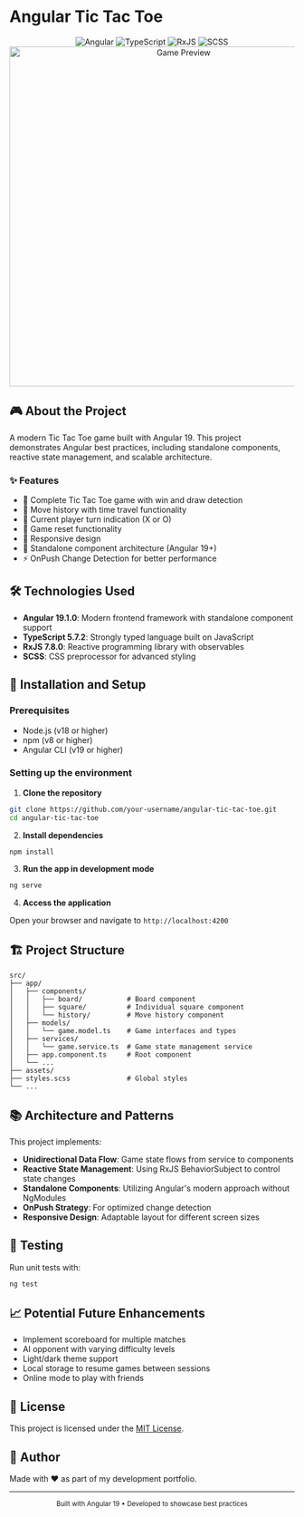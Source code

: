 # Angular Tic Tac Toe

<div align="center">
  <img src="https://img.shields.io/badge/Angular-19.1.0-DD0031?style=for-the-badge&logo=angular&logoColor=white" alt="Angular" />
  <img src="https://img.shields.io/badge/TypeScript-5.7.2-3178C6?style=for-the-badge&logo=typescript&logoColor=white" alt="TypeScript" />
  <img src="https://img.shields.io/badge/RxJS-7.8.0-B7178C?style=for-the-badge&logo=reactivex&logoColor=white" alt="RxJS" />
  <img src="https://img.shields.io/badge/SCSS-1.69.5-CC6699?style=for-the-badge&logo=sass&logoColor=white" alt="SCSS" />
</div>

<div align="center">
  <img src="https://raw.githubusercontent.com/fkistge/tick_tack_toe/master/screenshots/game-preview.png" alt="Game Preview" width="600px" />
</div>

## 🎮 About the Project

A modern Tic Tac Toe game built with Angular 19. This project demonstrates Angular best practices, including standalone components, reactive state management, and scalable architecture.

### ✨ Features

- 🎲 Complete Tic Tac Toe game with win and draw detection
- 📜 Move history with time travel functionality
- 🎯 Current player turn indication (X or O)
- 🔄 Game reset functionality
- 📱 Responsive design
- 🚀 Standalone component architecture (Angular 19+)
- ⚡ OnPush Change Detection for better performance

## 🛠️ Technologies Used

- **Angular 19.1.0**: Modern frontend framework with standalone component support
- **TypeScript 5.7.2**: Strongly typed language built on JavaScript
- **RxJS 7.8.0**: Reactive programming library with observables
- **SCSS**: CSS preprocessor for advanced styling

## 🚀 Installation and Setup

### Prerequisites

- Node.js (v18 or higher)
- npm (v8 or higher)
- Angular CLI (v19 or higher)

### Setting up the environment

1. **Clone the repository**

```bash
git clone https://github.com/your-username/angular-tic-tac-toe.git
cd angular-tic-tac-toe
```

2. **Install dependencies**

```bash
npm install
```

3. **Run the app in development mode**

```bash
ng serve
```

4. **Access the application**

Open your browser and navigate to `http://localhost:4200`

## 🏗️ Project Structure

```
src/
├── app/
│   ├── components/
│   │   ├── board/           # Board component
│   │   ├── square/          # Individual square component
│   │   └── history/         # Move history component
│   ├── models/
│   │   └── game.model.ts    # Game interfaces and types
│   ├── services/
│   │   └── game.service.ts  # Game state management service
│   ├── app.component.ts     # Root component
│   └── ...
├── assets/
├── styles.scss              # Global styles
└── ...
```

## 📚 Architecture and Patterns

This project implements:

- **Unidirectional Data Flow**: Game state flows from service to components
- **Reactive State Management**: Using RxJS BehaviorSubject to control state changes
- **Standalone Components**: Utilizing Angular's modern approach without NgModules
- **OnPush Strategy**: For optimized change detection
- **Responsive Design**: Adaptable layout for different screen sizes

## 🧪 Testing

Run unit tests with:

```bash
ng test
```

## 📈 Potential Future Enhancements

- Implement scoreboard for multiple matches
- AI opponent with varying difficulty levels
- Light/dark theme support
- Local storage to resume games between sessions
- Online mode to play with friends

## 📝 License

This project is licensed under the [MIT License](LICENSE).

## 👤 Author

Made with ❤️ as part of my development portfolio.

---

<div align="center">
  <sub>Built with Angular 19 • Developed to showcase best practices</sub>
</div>